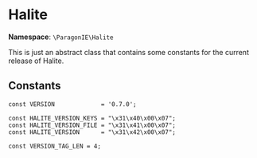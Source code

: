 # Halite

**Namespace**: `\ParagonIE\Halite`

This is just an abstract class that contains some constants for the current
release of Halite.

## Constants

    const VERSION             = '0.7.0';

    const HALITE_VERSION_KEYS = "\x31\x40\x00\x07";
    const HALITE_VERSION_FILE = "\x31\x41\x00\x07";
    const HALITE_VERSION      = "\x31\x42\x00\x07";
    
    const VERSION_TAG_LEN = 4;
